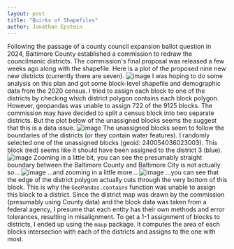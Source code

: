 ```yaml
---
layout: post
title: "Quirks of Shapefiles"
author: Jonathan Epstein
---
```

Following the passage of a county council expansion ballot question in 2024, Baltimore County established a commission to redraw the councilmanic districts. The commission's final proposal was released a few weeks ago along with the shapefile. Here is a plot of the proposed nine new new districts (currently there are seven). ![image]({{site.baseurl}}/assets/images/new_plan.png) I was hoping to do some analysis on this plan and got some block-level shapefile and demographic data from the 2020 census. I tried to assign each block to one of the districts by checking which district polygon contains each block polygon. However, geopandas was unable to assign 722 of the 9125 blocks. The commission may have decided to split a census block into two separate districts. But the plot below of the unassigned blocks seems the suggest that this is a data issue. ![image]({{site.baseurl}}/assets/images/unassigned_blks.png) The unassigned blocks seem to follow the boundaries of the districts (or they contain water features). I randomly selected one of the unassigned blocks (geoid: 240054036023003). This block (red) seems like it should have been assigned to the district 3 (blue). ![image]({{site.baseurl}}/assets/images/dist_blk_street_overlay.png) Zooming in a little bit, you can see the presumably straight boundary between the Baltimore County and Baltimore City is not actually so... ![image]({{site.baseurl}}/assets/images/zoomed_in.png) ...and zooming in a little more... ![image]({{site.baseurl}}/assets/images/really_zoomed_in.png) ...you can see that the edge of the district polygon actually cuts through the very bottom of this block. This is why the `GeoPandas.contains` function was unable to assign this block to a district. Since the district map was drawn by the commission (presumably using County data) and the block data was taken from a federal agency, I presume that each entity has their own methods and error tolerances, resulting in misalignment. To get a 1-1 assignment of blocks to districts, I ended up using the `maup` package. It computes the area of each blocks intersection with each of the districts and assigns to the one with most.